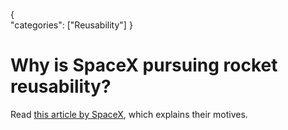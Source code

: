 {    
    "categories": ["Reusability"]
}

# Why is SpaceX pursuing rocket reusability?

Read [this article by SpaceX](http://www.spacex.com/news/2013/03/31/reusability-key-making-human-life-multi-planetary), which explains their motives.
